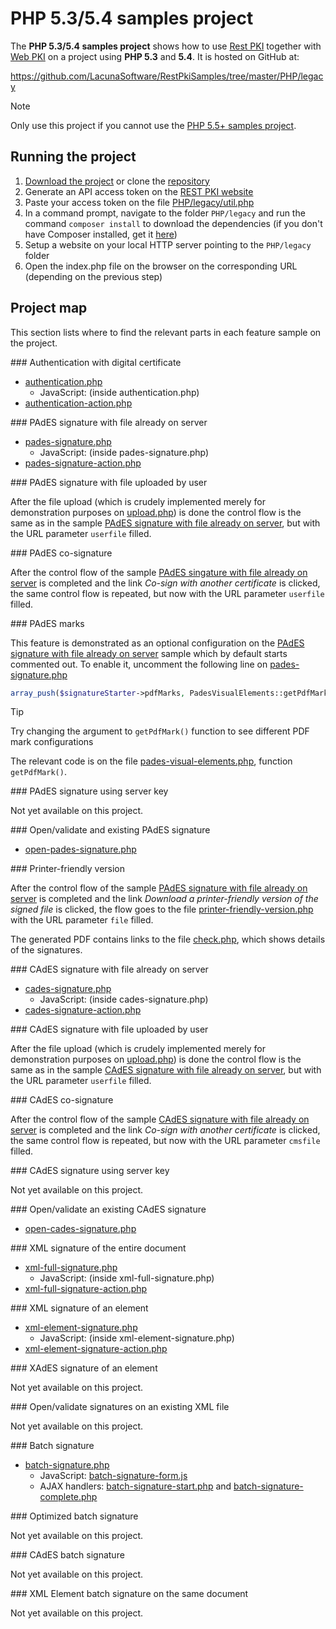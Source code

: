 ﻿# PHP 5.3/5.4 samples project

The **PHP 5.3/5.4 samples project** shows how to use [Rest PKI](../index.md) together with [Web PKI](../../web-pki/index.md)
on a project using **PHP 5.3** and **5.4**. It is hosted on GitHub at:

https://github.com/LacunaSoftware/RestPkiSamples/tree/master/PHP/legacy

> [!NOTE]
> Only use this project if you cannot use the [PHP 5.5+ samples project](current.md).

## Running the project

1. [Download the project](https://github.com/LacunaSoftware/RestPkiSamples/archive/master.zip) or clone the [repository](https://github.com/LacunaSoftware/RestPkiSamples.git)
1. Generate an API access token on the [REST PKI website](https://pki.rest/)
1. Paste your access token on the file [PHP/legacy/util.php](https://github.com/LacunaSoftware/RestPkiSamples/blob/master/PHP/legacy/util.php#L10-L14)
1. In a command prompt, navigate to the folder `PHP/legacy` and run the command `composer install` to download the dependencies (if you don't have Composer installed, get it [here](https://getcomposer.org/))
1. Setup a website on your local HTTP server pointing to the `PHP/legacy` folder
1. Open the index.php file on the browser on the corresponding URL (depending on the previous step)

## Project map

This section lists where to find the relevant parts in each feature sample on the project.

<a name="auth" />
### Authentication with digital certificate

* [authentication.php](https://github.com/LacunaSoftware/RestPkiSamples/blob/master/PHP/legacy/authentication.php)
	* JavaScript: (inside authentication.php)
* [authentication-action.php](https://github.com/LacunaSoftware/RestPkiSamples/blob/master/PHP/legacy/authentication-action.php)

<a name="pades" />
### PAdES signature with file already on server

* [pades-signature.php](https://github.com/LacunaSoftware/RestPkiSamples/blob/master/PHP/legacy/pades-signature.php)
  * JavaScript: (inside pades-signature.php)
* [pades-signature-action.php](https://github.com/LacunaSoftware/RestPkiSamples/blob/master/PHP/legacy/pades-signature-action.php)

<a name="pades-upload" />
### PAdES signature with file uploaded by user

After the file upload (which is crudely implemented merely for demonstration purposes on
[upload.php](https://github.com/LacunaSoftware/RestPkiSamples/blob/master/PHP/legacy/upload.php))
is done the control flow is the same as in the sample [PAdES signature with file already on server](#pades), but with the URL parameter `userfile` filled.

<a name="pades-cosign" />
### PAdES co-signature

After the control flow of the sample [PAdES singature with file already on server](#pades) is completed and the link *Co-sign with another certificate* is clicked, the
same control flow is repeated, but now with the URL parameter `userfile` filled.

<a name="pdf-marks" />
### PAdES marks

This feature is demonstrated as an optional configuration on the [PAdES signature with file already on server](#pades)
sample which by default starts commented out. To enable it, uncomment the following line on
[pades-signature.php](https://github.com/LacunaSoftware/RestPkiSamples/blob/master/PHP/legacy/pades-signature.php)

```php
array_push($signatureStarter->pdfMarks, PadesVisualElements::getPdfMark(1));
```

> [!TIP]
> Try changing the argument to `getPdfMark()` function to see different PDF mark configurations

The relevant code is on the file [pades-visual-elements.php](https://github.com/LacunaSoftware/RestPkiSamples/blob/master/PHP/legacy/pades-visual-elements.php), function `getPdfMark()`.

<a name="pades-server" />
### PAdES signature using server key

Not yet available on this project.

<a name="open-pades" />
### Open/validate and existing PAdES signature

* [open-pades-signature.php](https://github.com/LacunaSoftware/RestPkiSamples/blob/master/PHP/legacy/open-pades-signature.php)

<a name="print" />
### Printer-friendly version

After the control flow of the sample [PAdES signature with file already on server](#pades) is completed and the link *Download a printer-friendly version of the signed file* is clicked,
the flow goes to the file
[printer-friendly-version.php](https://github.com/LacunaSoftware/RestPkiSamples/blob/master/PHP/legacy/printer-friendly-version.php)
with the URL parameter `file` filled.

The generated PDF contains links to the file [check.php](https://github.com/LacunaSoftware/RestPkiSamples/blob/master/PHP/legacy/check.php), which shows details of the signatures.

<a name="cades" />
### CAdES signature with file already on server

* [cades-signature.php](https://github.com/LacunaSoftware/RestPkiSamples/blob/master/PHP/legacy/cades-signature.php)
  * JavaScript: (inside cades-signature.php)
* [cades-signature-action.php](https://github.com/LacunaSoftware/RestPkiSamples/blob/master/PHP/legacy/cades-signature-action.php)

<a name="cades-upload" />
### CAdES signature with file uploaded by user

After the file upload (which is crudely implemented merely for demonstration purposes on
[upload.php](https://github.com/LacunaSoftware/RestPkiSamples/blob/master/PHP/legacy/upload.php))
is done the control flow is the same as in the sample [CAdES signature with file already on server](#cades), but with the URL parameter `userfile` filled.

<a name="cades-cosign" />
### CAdES co-signature

After the control flow of the sample [CAdES signature with file already on server](#cades) is completed and the link *Co-sign with another certificate* is clicked, the
same control flow is repeated, but now with the URL parameter `cmsfile` filled.

<a name="cades-server" />
### CAdES signature using server key

Not yet available on this project.

<a name="open-cades" />
### Open/validate an existing CAdES signature

* [open-cades-signature.php](https://github.com/LacunaSoftware/RestPkiSamples/blob/master/PHP/legacy/open-cades-signature.php)

<a name="xml-full" />
### XML signature of the entire document

* [xml-full-signature.php](https://github.com/LacunaSoftware/RestPkiSamples/blob/master/PHP/legacy/xml-full-signature.php)
  * JavaScript: (inside xml-full-signature.php)
* [xml-full-signature-action.php](https://github.com/LacunaSoftware/RestPkiSamples/blob/master/PHP/legacy/xml-full-signature-action.php)

<a name="xml-element" />
### XML signature of an element

* [xml-element-signature.php](https://github.com/LacunaSoftware/RestPkiSamples/blob/master/PHP/legacy/xml-element-signature.php)
  * JavaScript: (inside xml-element-signature.php)
* [xml-element-signature-action.php](https://github.com/LacunaSoftware/RestPkiSamples/blob/master/PHP/legacy/xml-element-signature-action.php)

<a name="xades-element" />
### XAdES signature of an element

Not yet available on this project.

<a name="open-xml" />
### Open/validate signatures on an existing XML file

Not yet available on this project.

<a name="batch" />
### Batch signature

* [batch-signature.php](https://github.com/LacunaSoftware/RestPkiSamples/blob/master/PHP/legacy/batch-signature.php)
  * JavaScript: [batch-signature-form.js](https://github.com/LacunaSoftware/RestPkiSamples/blob/master/PHP/legacy/content/js/batch-signature-form.js)
  * AJAX handlers: [batch-signature-start.php](https://github.com/LacunaSoftware/RestPkiSamples/blob/master/PHP/legacy/batch-signature-start.php)
    and [batch-signature-complete.php](https://github.com/LacunaSoftware/RestPkiSamples/blob/master/PHP/legacy/batch-signature-complete.php)

<a name="batch-optimized" />
### Optimized batch signature

Not yet available on this project.

<a name="batch-cades" />
### CAdES batch signature

Not yet available on this project.

<a name="batch-xml-element" />
### XML Element batch signature on the same document

Not yet available on this project.
